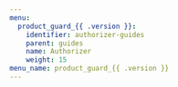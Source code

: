 ```yaml
---
menu:
  product_guard_{{ .version }}:
    identifier: authorizer-guides
    parent: guides
    name: Authorizer
    weight: 15
menu_name: product_guard_{{ .version }}
---
```

